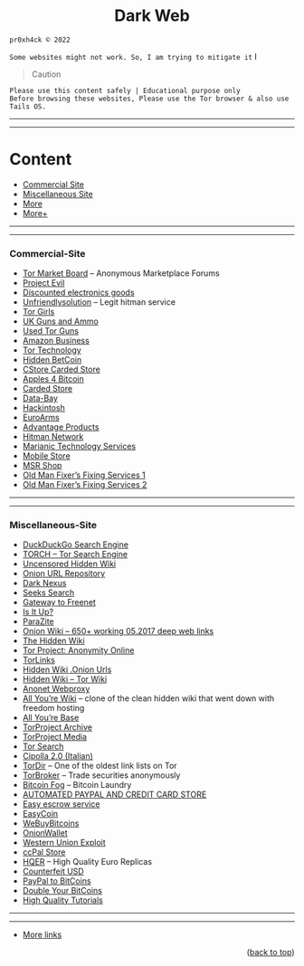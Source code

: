 <h1 align="center">Dark Web</h1>






```pr0xh4ck © 2022```

```Some websites might not work. So, I am trying to mitigate it``` I 

> Caution
```
Please use this content safely | Educational purpose only
Before browsing these websites, Please use the Tor browser & also use Tails OS.
```


----
----
# Content 
 
  - [Commercial Site](#Commercial-Site)
  - [Miscellaneous Site](#Miscellaneous-Site)
  - [More](https://github.com/pr0xh4ck/dark-web/blob/main/links.txt)
  - [More+](https://github.com/pr0xh4ck/dark-web/blob/main/Links2.txt.txt)




---

---

### Commercial-Site
  
  - [Tor Market Board](http://6w6vcynl6dumn67c.onion/) – Anonymous Marketplace Forums
  - [Project Evil](http://wvk32thojln4gpp4.onion/)
  - [Discounted electronics goods](http://5mvm7cg6bgklfjtp.onion/)
  - [Unfriendlysolution](http://lw4ipk5choakk5ze.onion/raw/evbLewgkDSVkifzv8zAo/) – Legit hitman service
  - [Tor Girls](http://nr6juudpp4as4gjg.onion/torgirls.html)
  - [UK Guns and Ammo](http://tuu66yxvrnn3of7l.onion/)
  - [Used Tor Guns](http://nr6juudpp4as4gjg.onion/torguns.htm)
  - [Amazon Business](http://ucx7bkbi2dtia36r.onion/)
  - [Tor Technology](http://nr6juudpp4as4gjg.onion/tor.html)
  - [Hidden BetCoin](http://hbetshipq5yhhrsd.onion/)
  - [CStore Carded Store](http://cstoreav7i44h2lr.onion/)
  - [Apples 4 Bitcoin](http://tfwdi3izigxllure.onion/)
  - [Carded Store](http://e2qizoerj4d6ldif.onion/)
  - [Data-Bay](http://jvrnuue4bvbftiby.onion/)
  - [Hackintosh](http://bgkitnugq5ef2cpi.onion/)
  - [EuroArms](http://vlp4uw5ui22ljlg7.onion/)
  - [Advantage Products](http://b4vqxw2j36wf2bqa.onion/)
  - [Hitman Network](http://ybp4oezfhk24hxmb.onion/)
  - [Marianic Technology Services](http://mts7hqqqeogujc5e.onion/)
  - [Mobile Store](http://mobil7rab6nuf7vx.onion/)
  - [MSR Shop](http://54flq67kqr5wvjqf.onion/)
  - [Old Man Fixer’s Fixing Services 1](http://yth5q7zdmqlycbcz.onion/)
  - [Old Man Fixer’s Fixing Services 2](http://matrixtxri745dfw.onion/)



---
---



### Miscellaneous-Site


  - [DuckDuckGo Search Engine](https://3g2upl4pq6kufc4m.onion/)
  - [TORCH – Tor Search Engine](http://xmh57jrzrnw6insl.onion/)
  - [Uncensored Hidden Wiki](http://zqktlwi4fecvo6ri.onion/wiki/index.php/Main_Page)
  - [Onion URL Repository](http://32rfckwuorlf4dlv.onion/)
  - [Dark Nexus](http://e266al32vpuorbyg.onion/bookmarks.php)
  - [Seeks Search](http://5plvrsgydwy2sgce.onion/)
  - [Gateway to Freenet](http://2vlqpcqpjlhmd5r2.onion/)
  - [Is It Up?](http://nlmymchrmnlmbnii.onion/)
  - [ParaZite](http://kpynyvym6xqi7wz2.onion/links.html)
  - [Onion Wiki – 650+ working 05.2017 deep web links]()
  - [The Hidden Wiki](http://wiki5kauuihowqi5.onion/)
  - [Tor Project: Anonymity Online](http://kpvz7ki2v5agwt35.onion/)
  - [TorLinks](http://torlinkbgs6aabns.onion/)
  - [Hidden Wiki .Onion Urls](http://jh32yv5zgayyyts3.onion/)
  - [Hidden Wiki – Tor Wiki](http://wikitjerrta4qgz4.onion/)
  - [Anonet Webproxy](http://xdagknwjc7aaytzh.onion/)
  - [All You’re Wiki](http://3fyb44wdhnd2ghhl.onion/wiki/index.php?title=Main_Page) – clone of the clean hidden wiki that went down with freedom hosting
  - [All You’re Base](http://3fyb44wdhnd2ghhl.onion/)
  - [TorProject Archive](http://j6im4v42ur6dpic3.onion/)
  - [TorProject Media](http://p3igkncehackjtib.onion/)
  - [Tor Search](http://kbhpodhnfxl3clb4.onion/)
  - [Cipolla 2.0 (Italian)](http://cipollatnumrrahd.onion/)
  - [TorDir](http://dppmfxaacucguzpc.onion/) – One of the oldest link lists on Tor
  - [TorBroker](http://torbrokerge7zxgq.onion/) – Trade securities anonymously
  - [Bitcoin Fog](http://fogcore5n3ov3tui.onion/) – Bitcoin Laundry
  - [AUTOMATED PAYPAL AND CREDIT CARD STORE](http://2vx63nyktk4kxbxb.onion/)
  - [Easy escrow service](http://samsgdtwz6hvjyu4.onion/)
  - [EasyCoin](http://easycoinsayj7p5l.onion/)
  - [WeBuyBitcoins](http://jzn5w5pac26sqef4.onion/)
  - [OnionWallet](http://ow24et3tetp6tvmk.onion/)
  - [Western Union Exploit](http://qc7ilonwpv77qibm.onion/)
  - [ccPal Store](http://3dbr5t4pygahedms.onion/)
  - [HQER](http://y3fpieiezy2sin4a.onion/) – High Quality Euro Replicas
  - [Counterfeit USD](http://qkj4drtgvpm7eecl.onion/)
  - [PayPal to BitCoins](http://nr6juudpp4as4gjg.onion/pptobtc.html)
  - [Double Your BitCoins](http://nr6juudpp4as4gjg.onion/doublecoins.html)
  - [High Quality Tutorials](http://lw4ipk5choakk5ze.onion/raw/4588/)


----
----


- [More links](https://github.com/pr0xh4ck/dark-web/blob/main/links.txt)








<p align="right">(<a href="#top">back to top</a>)</p>
